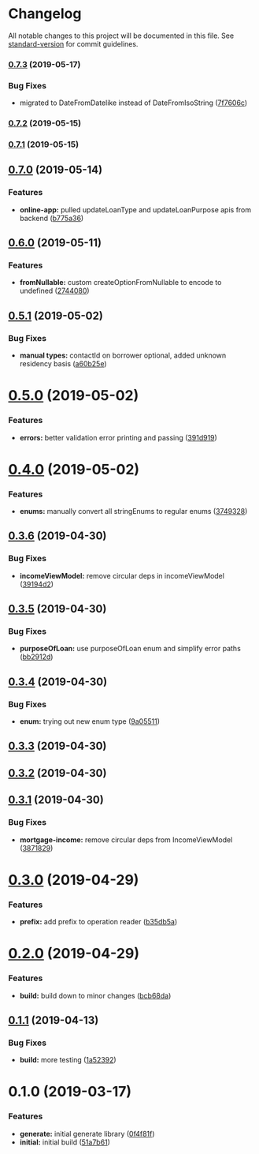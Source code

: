# Changelog

All notable changes to this project will be documented in this file. See [standard-version](https://github.com/conventional-changelog/standard-version) for commit guidelines.

### [0.7.3](https://github.com/baetheus/lodasoft-api-ts/compare/v0.7.2...v0.7.3) (2019-05-17)


### Bug Fixes

* migrated to DateFromDatelike instead of DateFromIsoString ([7f7606c](https://github.com/baetheus/lodasoft-api-ts/commit/7f7606c))



### [0.7.2](https://github.com/baetheus/lodasoft-api-ts/compare/v0.7.1...v0.7.2) (2019-05-15)



### [0.7.1](https://github.com/baetheus/lodasoft-api-ts/compare/v0.7.0...v0.7.1) (2019-05-15)



## [0.7.0](https://github.com/baetheus/lodasoft-api-ts/compare/v0.6.0...v0.7.0) (2019-05-14)


### Features

* **online-app:** pulled updateLoanType and updateLoanPurpose apis from backend ([b775a36](https://github.com/baetheus/lodasoft-api-ts/commit/b775a36))



## [0.6.0](https://github.com/baetheus/lodasoft-api-ts/compare/v0.5.1...v0.6.0) (2019-05-11)


### Features

* **fromNullable:** custom createOptionFromNullable to encode to undefined ([2744080](https://github.com/baetheus/lodasoft-api-ts/commit/2744080))



## [0.5.1](https://github.com/baetheus/lodasoft-api-ts/compare/v0.5.0...v0.5.1) (2019-05-02)


### Bug Fixes

* **manual types:** contactId on borrower optional, added unknown residency basis ([a60b25e](https://github.com/baetheus/lodasoft-api-ts/commit/a60b25e))



# [0.5.0](https://github.com/baetheus/lodasoft-api-ts/compare/v0.4.0...v0.5.0) (2019-05-02)


### Features

* **errors:** better validation error printing and passing ([391d919](https://github.com/baetheus/lodasoft-api-ts/commit/391d919))



# [0.4.0](https://github.com/baetheus/lodasoft-api-ts/compare/v0.3.6...v0.4.0) (2019-05-02)


### Features

* **enums:** manually convert all stringEnums to regular enums ([3749328](https://github.com/baetheus/lodasoft-api-ts/commit/3749328))



## [0.3.6](https://github.com/baetheus/lodasoft-api-ts/compare/v0.3.5...v0.3.6) (2019-04-30)


### Bug Fixes

* **incomeViewModel:** remove circular deps in incomeViewModel ([39194d2](https://github.com/baetheus/lodasoft-api-ts/commit/39194d2))



## [0.3.5](https://github.com/baetheus/lodasoft-api-ts/compare/v0.3.4...v0.3.5) (2019-04-30)


### Bug Fixes

* **purposeOfLoan:** use purposeOfLoan enum and simplify error paths ([bb2912d](https://github.com/baetheus/lodasoft-api-ts/commit/bb2912d))



## [0.3.4](https://github.com/baetheus/lodasoft-api-ts/compare/v0.3.3...v0.3.4) (2019-04-30)


### Bug Fixes

* **enum:** trying out new enum type ([9a05511](https://github.com/baetheus/lodasoft-api-ts/commit/9a05511))



## [0.3.3](https://github.com/baetheus/lodasoft-api-ts/compare/v0.3.2...v0.3.3) (2019-04-30)



## [0.3.2](https://github.com/baetheus/lodasoft-api-ts/compare/v0.3.1...v0.3.2) (2019-04-30)



## [0.3.1](https://github.com/baetheus/lodasoft-api-ts/compare/v0.3.0...v0.3.1) (2019-04-30)


### Bug Fixes

* **mortgage-income:** remove circular deps from IncomeViewModel ([3871829](https://github.com/baetheus/lodasoft-api-ts/commit/3871829))



# [0.3.0](https://github.com/baetheus/lodasoft-api-ts/compare/v0.2.0...v0.3.0) (2019-04-29)


### Features

* **prefix:** add prefix to operation reader ([b35db5a](https://github.com/baetheus/lodasoft-api-ts/commit/b35db5a))



# [0.2.0](https://github.com/baetheus/lodasoft-api-ts/compare/v0.1.1...v0.2.0) (2019-04-29)


### Features

* **build:** build down to minor changes ([bcb68da](https://github.com/baetheus/lodasoft-api-ts/commit/bcb68da))



## [0.1.1](https://github.com/baetheus/lodasoft-api-ts/compare/v0.1.0...v0.1.1) (2019-04-13)


### Bug Fixes

* **build:** more testing ([1a52392](https://github.com/baetheus/lodasoft-api-ts/commit/1a52392))



# 0.1.0 (2019-03-17)


### Features

* **generate:** initial generate library ([0f4f81f](https://github.com/baetheus/lodasoft-api-ts/commit/0f4f81f))
* **initial:** initial build ([51a7b61](https://github.com/baetheus/lodasoft-api-ts/commit/51a7b61))
